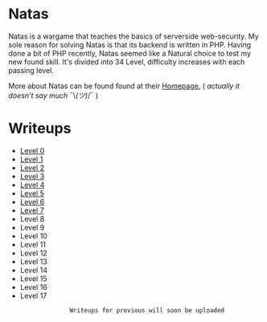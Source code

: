 # Natas

Natas is a wargame that teaches the basics of serverside web-security. My sole reason for solving Natas is that its backend is written in PHP. Having done a bit of PHP recently, Natas seemed like a Natural choice to test my new found skill. It's divided into 34 Level, difficulty increases with each passing level.

More about Natas can be found found at their [Homepage.](https://overthewire.org/wargames/natas/) ( _actually it doesn't say much_ ¯\\_(ツ)_/¯ )

# Writeups
- [Level 0](./Level0.md)
- [Level 1](./Level1.md) 
- [Level 2](./Level2.md)
- [Level 3](./Level3.md)
- [Level 4](./Level4.md)
- [Level 5](./Level5.md)
- [Level 6](./Level6.md)
- [Level 7](./Level7.md)
- Level 8
- Level 9
- Level 10
- Level 11
- Level 12
- Level 13
- Level 14
- Level 15
- Level 16
- Level 17

```
                 Writeups for previous will soon be uploaded
```

